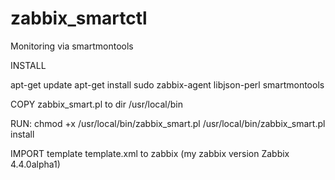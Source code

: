 # zabbix_smartctl
Monitoring via smartmontools

INSTALL

apt-get update
apt-get install sudo zabbix-agent libjson-perl smartmontools

COPY zabbix_smart.pl to dir /usr/local/bin

RUN:
chmod +x /usr/local/bin/zabbix_smart.pl
/usr/local/bin/zabbix_smart.pl install

IMPORT template template.xml to zabbix (my zabbix version Zabbix 4.4.0alpha1)
